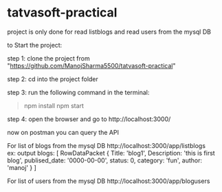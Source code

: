 # tatvasoft-practical

project is only done for read listblogs and read users from the mysql DB

to Start the project:

step 1: clone the project from "https://github.com/ManojSharma5500/tatvasoft-practical"

step 2: cd into the project folder

step 3: run the following command in the terminal:
 > npm install
 > npm start

step 4: open the browser and go to http://localhost:3000/

now on postman you can query the API

For list of blogs from the mysql DB
http://localhost:3000/app/listblogs  
ex: output blogs:  [
             RowDataPacket {
               Title: 'blog1',
               Description: 'this is first blog',
               publised_date: '0000-00-00',
               status: 0,
               category: 'fun',
               author: 'manoj'
             }
           ]

For list of users from the mysql DB
http://localhost:3000/app/blogusers





